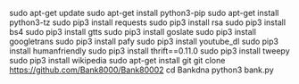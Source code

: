 sudo apt-get update
sudo apt-get install python3-pip
sudo apt-get install python3-tz
sudo pip3 install requests
sudo pip3 install rsa 
sudo pip3 install bs4 
sudo pip3 install gtts 
sudo pip3 install goslate
sudo pip3 install googletrans 
sudo pip3 install pafy 
sudo pip3 install youtube_dl 
sudo pip3 install humanfriendly
sudo pip3 install thrift==0.11.0
sudo pip3 install tweepy
sudo pip3 install wikipedia
sudo apt-get install git
git clone https://github.com/Bank8000/Bank80002
cd Bankdna
python3 bank.py
